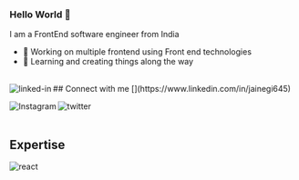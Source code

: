 ### Hello World 👋
I am a FrontEnd software engineer from India
- 🔭 Working on multiple frontend using Front end technologies
- 🌱 Learning and creating things along the way
<br>
## Connect with me
[<img align="left" alt="linked-in" src="https://img.shields.io/badge/linkedin-%230077B5.svg?&style=for-the-badge&logo=linkedin&logoColor=white" />](https://www.linkedin.com/in/jainegi645)

[<img align="left" alt="Instagram" src="https://img.shields.io/badge/facebook-%231877F2.svg?&style=for-the-badge&logo=facebook&logoColor=white" />](https://www.Instagram.com/jainegi645/)

[<img align="left" alt="twitter" src="https://img.shields.io/badge/twitter-%231DA1F2.svg?&style=for-the-badge&logo=twitter&logoColor=white" />](https://twitter.com/jainegi645)
<br>
<br>
## Expertise
<img align="left" alt="react" src="https://img.shields.io/badge/react%20-%2320232a.svg?&style=for-the-badge&logo=react&logoColor=%2361DAFB" />
<br>
<br>
